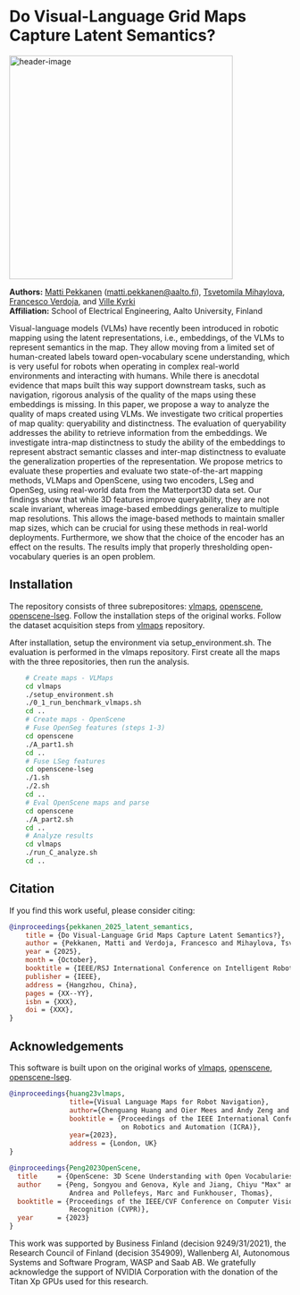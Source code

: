 # Do Visual-Language Grid Maps Capture Latent Semantics?

<img src="img/header.png" alt="header-image" class="center" width="400"/>

**Authors:** [Matti Pekkanen](https://research.aalto.fi/en/persons/matti-pekkanen) (<matti.pekkanen@aalto.fi>), [Tsvetomila Mihaylova](https://research.aalto.fi/en/persons/tsvetomila-mihaylova), [Francesco Verdoja](https://research.aalto.fi/en/persons/francesco-verdoja), and [Ville Kyrki](https://research.aalto.fi/en/persons/ville-kyrki)\
**Affiliation:** School of Electrical Engineering, Aalto University, Finland

Visual-language models (VLMs) have recently been introduced in robotic mapping using the latent representations, i.e., embeddings, of the VLMs to represent semantics in the map. They allow moving from a limited set of human-created labels toward open-vocabulary scene understanding, which is very useful for robots when operating in complex real-world environments and interacting with humans. While there is anecdotal evidence that maps built this way support downstream tasks, such as navigation, rigorous analysis of the quality of the maps using these embeddings is missing.
In this paper, we propose a way to analyze the quality of maps created using VLMs. We investigate two critical properties of map quality: queryability and distinctness. The evaluation of queryability addresses the ability to retrieve information from the embeddings. We investigate intra-map distinctness to study the ability of the embeddings to represent abstract semantic classes and inter-map distinctness to evaluate the generalization properties of the representation.
We propose metrics to evaluate these properties and evaluate two state-of-the-art mapping methods, VLMaps and OpenScene, using two encoders, LSeg and OpenSeg, using real-world data from the Matterport3D data set. Our findings show that while 3D features improve queryability, they are not scale invariant, whereas image-based embeddings generalize to multiple map resolutions. This allows the image-based methods to maintain smaller map sizes, which can be crucial for using these methods in real-world deployments. Furthermore, we show that the choice of the encoder has an effect on the results. The results imply that properly thresholding open-vocabulary queries is an open problem.

## Installation

The repository consists of three subrepositores: [vlmaps](https://github.com/vlmaps/vlmaps), [openscene](https://github.com/pengsongyou/openscene), [openscene-lseg](https://github.com/pengsongyou/lseg_feature_extraction). Follow the installation steps of the original works. Follow the dataset acquisition steps from [vlmaps](https://github.com/vlmaps/vlmaps) repository.

After installation, setup the environment via setup_environment.sh. The evaluation is performed in the vlmaps repository. First create all the maps with the three repositories, then run the analysis.

```bash
    # Create maps - VLMaps
    cd vlmaps
    ./setup_environment.sh
    ./0_1_run_benchmark_vlmaps.sh
    cd ..
    # Create maps - OpenScene
    # Fuse OpenSeg features (steps 1-3)
    cd openscene
    ./A_part1.sh
    cd ..
    # Fuse LSeg features
    cd openscene-lseg
    ./1.sh
    ./2.sh
    cd ..
    # Eval OpenScene maps and parse
    cd openscene
    ./A_part2.sh
    cd ..
    # Analyze results
    cd vlmaps
    ./run_C_analyze.sh
    cd ..
```

## Citation

If you find this work useful, please consider citing:

```bibtex
@inproceedings{pekkanen_2025_latent_semantics,
	title = {Do Visual-Language Grid Maps Capture Latent Semantics?},
	author = {Pekkanen, Matti and Verdoja, Francesco and Mihaylova, Tsvetomila and Kyrki, Ville},
	year = {2025},
	month = {October},
	booktitle = {IEEE/RSJ International Conference on Intelligent Robots and Systems (IROS)},
	publisher = {IEEE},
	address = {Hangzhou, China},
	pages = {XX--YY},
	isbn = {XXX},
	doi = {XXX},
}

```

## Acknowledgements

This software is built upon on the original works of [vlmaps](https://github.com/vlmaps/vlmaps), [openscene](https://github.com/pengsongyou/openscene), [openscene-lseg](https://github.com/pengsongyou/lseg_feature_extraction).

```bibtex
@inproceedings{huang23vlmaps,
               title={Visual Language Maps for Robot Navigation},
               author={Chenguang Huang and Oier Mees and Andy Zeng and Wolfram Burgard},
               booktitle = {Proceedings of the IEEE International Conference
                            on Robotics and Automation (ICRA)},
               year={2023},
               address = {London, UK}
}

@inproceedings{Peng2023OpenScene,
  title     = {OpenScene: 3D Scene Understanding with Open Vocabularies},
  author    = {Peng, Songyou and Genova, Kyle and Jiang, Chiyu "Max" and Tagliasacchi,
               Andrea and Pollefeys, Marc and Funkhouser, Thomas},
  booktitle = {Proceedings of the IEEE/CVF Conference on Computer Vision and Pattern
               Recognition (CVPR)},
  year      = {2023}
}

```

This work was supported by Business Finland (decision 9249/31/2021), the Research Council of Finland (decision 354909), Wallenberg AI, Autonomous Systems and Software Program, WASP and Saab AB. We gratefully acknowledge the support of NVIDIA Corporation with the donation of the Titan Xp GPUs used for this research.
